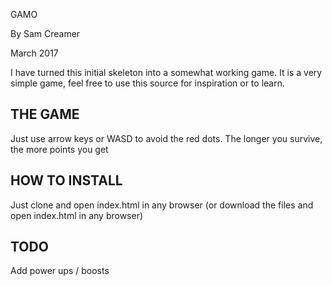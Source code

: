 GAMO

By Sam Creamer

March 2017

I have turned this initial skeleton into a somewhat working game. It is a very simple game, feel free to use this source for inspiration or to learn.


THE GAME
----------

Just use arrow keys or WASD to avoid the red dots. The longer you survive, the more points you get


HOW TO INSTALL
---------------

Just clone and open index.html in any browser (or download the files and open index.html in any browser)

TODO
-----

Add power ups / boosts




